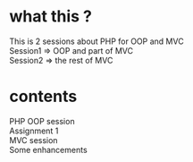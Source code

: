 # what this ?
This is 2 sessions about PHP for OOP and MVC <br/>
Session1 => OOP and part of MVC<br/>
Session2 => the rest of MVC<br/>
# contents
PHP OOP session<br/>
Assignment 1<br/>
MVC session<br/>
Some enhancements

